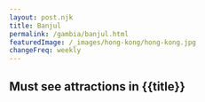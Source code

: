 ```yaml
---
layout: post.njk
title: Banjul
permalink: /gambia/banjul.html
featuredImage: /_images/hong-kong/hong-kong.jpg
changeFreq: weekly
---
```

## Must see attractions in {{title}}
